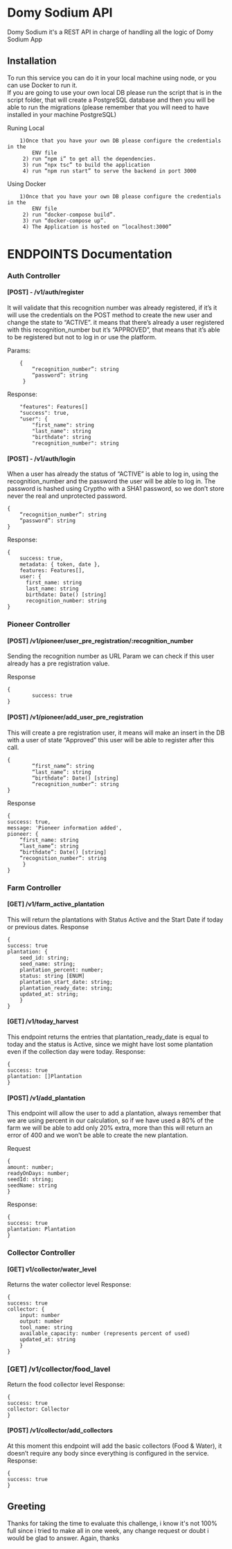 # Domy Sodium API

Domy Sodium it's a REST API in charge of handling all the logic of Domy Sodium App
 
## Installation

To run this service you can do it in your local machine using node, or you can use Docker to run it.	
If you are going to use your own local DB please run the script that is in the script folder, that will create a PostgreSQL database and then you will be able to run the migrations (please remember that you will need to have installed in your machine PostgreSQL)

Runing Local

		1)Once that you have your own DB please configure the credentials in the 
			ENV file
		 2) run “npm i” to get all the dependencies.
		 3) run “npx tsc” to build the application
		 4) run “npm run start” to serve the backend in port 3000

Using Docker

		1)Once that you have your own DB please configure the credentials in the 
			ENV file
		 2) run “docker-compose build”.
		 3) run “docker-compose up”.
		 4) The Application is hosted on “localhost:3000”
        

# ENDPOINTS Documentation


### Auth Controller

#### [POST] - /v1/auth/register
It will validate that this recognition number was already registered, if it’s it will use the credentials on the POST method to create the new user and change the state to “ACTIVE”.
it means that there’s already a user registered with this recognition_number but it’s “APPROVED”, that means that it’s able to be registered but not to log in or use the platform.

Params:
```
	{
		“recognition_number”: string
	    “password”: string
     }
```
Response:

```
	"features": Features[]
	"success": true,
	"user": {
		"first_name": string
		"last_name": string
		"birthdate": string
		"recognition_number": string
```

#### [POST] - /v1/auth/login 

When a user has already the status of “ACTIVE” is able to log in, using the recognition_number and the password the user will be able to log in.
The password is hashed using Cryptho with a SHA1 password, so we don’t store never the real and unprotected password.

```
{
	“recognition_number”: string
	“password”: string
}
```
Response:
```
{
	success: true,
	metadata: { token, date },
	features: Features[],
	user: {
	  first_name: string
	  last_name: string
	  birthdate: Date() [string]
	  recognition_number: string
}
```

### Pioneer Controller

#### [POST] /v1/pioneer/user_pre_registration/:recognition_number

Sending the recognition number as URL Param we can check if this user already has a pre registration value.

Response
```
{
		success: true
}
```

#### [POST] /v1/pioneer/add_user_pre_registration

This will create a pre registration user, it means will make an insert in the DB with a user of state “Approved” this user will be able to register after this call.

```
{
		“first_name”: string
		“last_name”: string
		“birthdate”: Date() [string]
		“recognition_number”: string
}
```
Response
```
{
success: true,
message: 'Pioneer information added',
pioneer: {
	“first_name: string
	“last_name”: string
	“birthdate”: Date() [string]
	“recognition_number”: string
     }
}
```

### Farm Controller

#### [GET] /v1/farm_active_plantation
This will return the plantations with Status Active and the Start Date if today or previous dates.
Response
```
{
success: true
plantation: {
    seed_id: string;
    seed_name: string;
    plantation_percent: number;
    status: string [ENUM]
    plantation_start_date: string;
    plantation_ready_date: string;
    updated_at: string;
    }
}
```

#### [GET] /v1/today_harvest
This endpoint returns the entries that plantation_ready_date is equal to today and the status is Active, since we might have lost some plantation even if the collection day were today.
Response:
```
{
success: true
plantation: []Plantation
}
```

#### [POST] /v1/add_plantation
This endpoint will allow the user to add a plantation, always remember that we are using percent in our calculation, so if we have used a 80% of the farm we will be able to add only 20% extra, more than this will return an error of 400 and we won’t be able to create the new plantation.

Request
```
{
amount: number;
readyOnDays: number;
seedId: string;
seedName: string
}
```

Response:
```
{
success: true
plantation: Plantation
}
```

### Collector Controller
#### [GET] v1/collector/water_level
Returns the water collector level
Response:
```
{
success: true
collector: {
    input: number
    output: number
    tool_name: string
    available_capacity: number (represents percent of used)
    updated_at: string
    }
}
```

###	[GET] /v1/collector/food_lavel
Return the food collector level
Response:
```
{
success: true
collector: Collector
}
```

#### [POST]  /v1/collector/add_collectors
At this moment this endpoint will add the basic collectors (Food & Water), it doesn’t require any body since everything is configured in the service.
Response:
```
{
success: true
}
```

## Greeting
Thanks for taking the time to evaluate this challenge, i know it's not 100% full since i tried to make all in one week, any change request or doubt i would be glad to answer.
Again, thanks 
